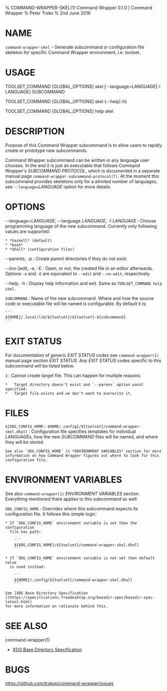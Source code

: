 % COMMAND-WRAPPER-SKEL(1) Command Wrapper 0.1.0 | Command Wrapper
% Peter Trsko
% 2nd June 2019


# NAME

`command-wrapper-skel` - Generate subcommand or configuration file skeleton
for specific Command Wrapper environment, i.e. toolset.


# USAGE

TOOLSET\_COMMAND \[GLOBAL\_OPTIONS] skel \[\--language=LANGUAGE|-l LANGUAGE] SUBCOMMAND

TOOLSET\_COMMAND \[GLOBAL\_OPTIONS] skel {\--help|-h}

TOOLSET\_COMMAND \[GLOBAL\_OPTIONS] help skel


# DESCRIPTION

Purpose of this Command Wrapper subcommand is to allow users to rapidly create
or prototype new subcommands.

Command Wrapper subcommand can be written in any language user chooses.  In the
end it is just an executable that follows Command Wrapper's *SUBCOMMAND
PROTOCOL*, which is documented in a separate manual page
`command-wrapper-subcommand-protocol(7)`.  At the moment this subcommand
provides skeletons only for a alimited number of languages, see
`--language=`*LANGUAGE* option for more details.


# OPTIONS

\--language=*LANGUAGE*, \--language *LANGUAGE*, -l *LANGUAGE*
:   Choose programming language of the new subcommand.  Currently only
    following values are supported:

    * *haskell* (default)
    * *bash*
    * *dhall* (configuration files)

\--parents, -p
:   Create parent directories if they do not exist.

\--\[no-]edit, -e, -E
:   Open, or not, the created file in an editor afterwards.  Options `-e` and
    `-E` are equivalent to `--edit` and `--no-edit`, respectively.

\--help, -h
:   Display help information and exit.  Same as `TOOLSET_COMMAND help skel`.

`SUBCOMMAND`
:   Name of the new subcommand.  Where and how the source code or executable
    file will be named is configurable.  By default it is:

    ```
    ${HOME}/.local/lib/${toolset}/${toolset}-${subcommand}
    ```


# EXIT STATUS

For documentation of generic *EXIT STATUS* codes see `command-wrapper(1)`
manual page section *EXIT STATUS*.  Any *EXIT STATUS* codes specific to this
subcommand will be listed below.

`3`
:   Cannot create target file.  This can happen for multiple reasons:

    *   Target directory doesn't exist and `--parens` option wasnt specified.
    *   Target file exists and we don't want to overwrite it.


# FILES

`${XDG_CONFIG_HOME:-$HOME/.config}/${toolset}/command-wrapper-skel.dhall`
:   Configuration file specifies templates for individual *LANGUAGE*s, how the
    new *SUBCOMMAND* files will be named, and where they will be stored.

    See also `XDG_CONFIG_HOME` in *ENVIRONMENT VARIABLES* section for more
    information on how Command Wrapper figures out where to look for this
    configuration file.


# ENVIRONMENT VARIABLES

See also `command-wrapper(1)` *ENVIRONMENT VARIABLES* section.  Everything
mentioned there applies to this subcommand as well.

`XDG_CONFIG_HOME`
:   Overrides where this subcommand expects its configuration file.  It follows
    this simple logic:

    * If `XDG_CONFIG_HOME` environment variable is set then the configuration
      file has path:

        ```
        ${XDG_CONFIG_HOME}/${toolset}/command-wrapper-skel.dhall
        ```

    * If `XDG_CONFIG_HOME` environment variable is not set then default value
      is used instead:

        ```
        ${HOME}/.config/${toolset}/command-wrapper-skel.dhall
        ```

    See [XDG Base Directory Specification
    ](https://specifications.freedesktop.org/basedir-spec/basedir-spec-latest.html)
    for more information on rationale behind this.


# SEE ALSO

command-wrapper(1)

* [XDG Base Directory Specification
  ](https://specifications.freedesktop.org/basedir-spec/basedir-spec-latest.html)


# BUGS

<https://github.com/trskop/command-wrapper/issues>
